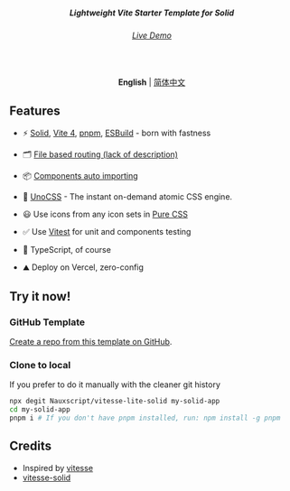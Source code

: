 <h5 align='center'>
<b>Lightweight Vite Starter Template for Solid</b>
</h5>

<h6 align='center'>
<a href="https://vitesse-lite-solid.vercel.app/">Live Demo</a>
</h6>

<br>

<p align='center'>
<b>English</b> | <a href="https://github.com/Nauxscript/vitesse-lite-solid/blob/main/README.zh-CN.md">简体中文</a>
</p>

## Features

- ⚡️ [Solid](https://github.com/solidjs/solid), [Vite 4](https://github.com/vitejs/vite), [pnpm](https://pnpm.io/), [ESBuild](https://github.com/evanw/esbuild) - born with fastness

- 🗂 [File based routing (lack of description)]()

- 📦 [Components auto importing](./src/components)

- 🎨 [UnoCSS](https://github.com/antfu/unocss) - The instant on-demand atomic CSS engine.

- 😃 Use icons from any icon sets in [Pure CSS](https://github.com/antfu/unocss/tree/main/packages/preset-icons)

- ✅ Use [Vitest](http://vitest.dev/) for unit and components testing

- 🦾 TypeScript, of course

- ️⛰️ Deploy on Vercel, zero-config

## Try it now!

### GitHub Template

[Create a repo from this template on GitHub](https://github.com/Nauxscript/vitesse-lite-solid/generate).

### Clone to local

If you prefer to do it manually with the cleaner git history

```bash
npx degit Nauxscript/vitesse-lite-solid my-solid-app
cd my-solid-app
pnpm i # If you don't have pnpm installed, run: npm install -g pnpm
```

## Credits

- Inspired by [vitesse](https://github.com/antfu/vitesse)
- [vitesse-solid](https://github.com/xbmlz/vitesse-solid)